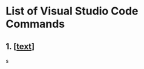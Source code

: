 # List of Visual Studio Code Commands

## 1. [[text](https://img.shields.io/badge/Red%20Hat%20Open%20Shift-E00?logo=shift&logoColor=fff&style=for-the-badge)]
s

